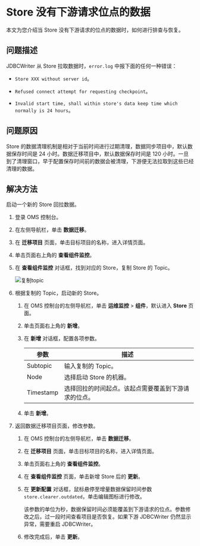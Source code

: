 # Store 没有下游请求位点的数据

本文为您介绍当 Store 没有下游请求的位点的数据时，如何进行排查与恢复。

## 问题描述

JDBCWriter 从 Store 拉取数据时，`error.log` 中报下面的任何一种错误：

* `Store XXX without server id`。

* `Refused connect attempt for requesting checkpoint`。

* `Invalid start time, shall within store's data keep time which normally is 24 hours`。

## 问题原因

Store 的数据清理机制是相对于当前时间进行过期清理，数据同步项目中，默认数据保存时间是 24 小时。数据迁移项目中，默认数据保存时间是 120 小时。一旦到了清理窗口，早于配置保存时间前的数据会被清理，下游便无法拉取到这些已经清理的数据。

## 解决方法

启动一个新的 Store 回拉数据。

1. 登录 OMS 控制台。

2. 在左侧导航栏，单击 **数据迁移**。

3. 在 **迁移项目** 页面，单击目标项目的名称，进入详情页面。

4. 单击页面右上角的 **查看组件监控**。

5. 在 **查看组件监控** 对话框，找到对应的 Store，复制 Store 的 Topic。

    ![复制topic ](https://obbusiness-private.oss-cn-shanghai.aliyuncs.com/doc/img/oms/oms-enterprise/%E5%A4%8D%E5%88%B6%20topic.png)

6. 根据复制的 Topic，启动新的 Store。

    1. 在 OMS 控制台的左侧导航栏，单击 **运维监控** > **组件**，默认进入 **Store** 页面。

    2. 单击页面右上角的 **新增**。

    3. 在 **新增** 对话框，配置各项参数。

       |        参数   |     描述                |
       |----------------------|-----------------|
       |Subtopic|输入复制的 Topic。|
       |Node|选择启动 Store 的机器。|
       |Timestamp|选择回拉的时间起点。该起点需要覆盖到下游请求的位点。|

    4. 单击 **新增**。

7. 返回数据迁移项目页面，修改参数。

    1. 在 OMS 控制台的左侧导航栏，单击 **数据迁移**。

    2. 在 **迁移项目** 页面，单击目标项目的名称，进入详情页面。

    3. 单击页面右上角的 **查看组件监控**。

    4. 在 **查看组件监控** 页面，单击新增 Store 后的 **更新**。

    5. 在 **更新配置** 对话框，鼠标悬停至增量数据保留时间参数 `store.clearer.outdated`，单击编辑图标进行修改。

       该参数的单位为秒，数据保留时间必须能覆盖到下游请求的位点。参数修改之后，过一段时间查看项目是否恢复。如果下游 JDBCWriter 仍然显示异常，需要重启 JDBCWriter。

    6. 修改完成后，单击 **更新**。
